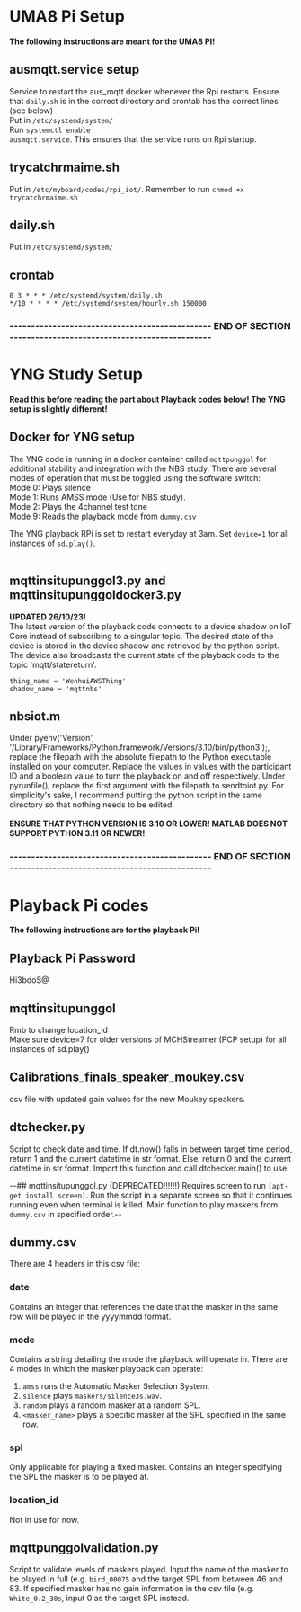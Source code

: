 # UMA8 Pi Setup
<b>The following instructions are meant for the UMA8 PI!</b>

## ausmqtt.service setup
Service to restart the aus_mqtt docker whenever the Rpi restarts. Ensure that <code>daily.sh</code> is in the correct directory and crontab has the correct lines (see below)<br>
Put in <code>/etc/systemd/system/</code><br>
Run <code>systemctl enable ausmqtt.service</code>. This ensures that the service runs on Rpi startup.

## trycatchrmaime.sh
Put in <code>/etc/myboard/codes/rpi_iot/</code>. Remember to run <code>chmod +x trycatchrmaime.sh</code>

## daily.sh
Put in <code>/etc/systemd/system/</code>

## crontab
```
0 3 * * * /etc/systemd/system/daily.sh
*/10 * * * * /etc/systemd/system/hourly.sh 150000
```
### ----------------------------------------------- END OF SECTION -----------------------------------------------
# YNG Study Setup
<b>Read this before reading the part about Playback codes below! The YNG setup is slightly different!</b>

## Docker for YNG setup
The YNG code is running in a docker container called <code>mqttpunggol</code> for additional stability and integration with the NBS study. There are several modes of operation that must be toggled using the software switch:<br>
Mode 0: Plays silence<br>
Mode 1: Runs AMSS mode (Use for NBS study).<br>
Mode 2: Plays the 4channel test tone<br>
Mode 9: Reads the playback mode from <code>dummy.csv</code><br>

The YNG playback RPi is set to restart everyday at 3am. Set <code>device=1</code> for all instances of <code>sd.play()</code>.<br><br>

## mqttinsitupunggol3.py and mqttinsitupunggoldocker3.py
<b>UPDATED 26/10/23!</b><br>
The latest version of the playback code connects to a device shadow on IoT Core instead of subscribing to a singular topic. The desired state of the device is stored in the device shadow and retrieved by the python script. The device also broadcasts the current state of the playback code to the topic 'mqtt/statereturn'.
```
thing_name = 'WenhuiAWSThing'
shadow_name = 'mqttnbs'
```

## nbsiot.m
Under pyenv('Version', '/Library/Frameworks/Python.framework/Versions/3.10/bin/python3');, replace the filepath with the absolute filepath to the Python executable installed on your computer.
Replace the values in values with the participant ID and a boolean value to turn the playback on and off respectively.
Under pyrunfile(), replace the first argument with the filepath to sendtoiot.py. For simplicity's sake, I recommend putting the python script in the same directory so that nothing needs to be edited.<br><br>
<b>ENSURE THAT PYTHON VERSION IS 3.10 OR LOWER! MATLAB DOES NOT SUPPORT PYTHON 3.11 OR NEWER!</b>

### ----------------------------------------------- END OF SECTION -----------------------------------------------

# Playback Pi codes
<b>The following instructions are for the playback Pi!</b>

## Playback Pi Password
Hi3bdoS@

## mqttinsitupunggol
Rmb to change location_id<br>
Make sure device=7 for older versions of MCHStreamer (PCP setup) for all instances of sd.play()

## Calibrations_finals_speaker_moukey.csv
csv file with updated gain values for the new Moukey speakers.

## dtchecker.py
Script to check date and time. If dt.now() falls in between target time period, return 1 and the current datetime in str format. Else, return 0 and the current datetime in str format. Import this function and call dtchecker.main() to use.

--## mqttinsitupunggol.py (DEPRECATED!!!!!!)
Requires screen to run <code>(apt-get install screen)</code>. Run the script in a separate screen so that it continues running even when terminal is killed. Main function to play maskers from <code>dummy.csv</code> in specified order.--

## dummy.csv
There are 4 headers in this csv file:

### date
Contains an integer that references the date that the masker in the same row will be played in the yyyymmdd format.

### mode
Contains a string detailing the mode the playback will operate in. There are 4 modes in which the masker playback can operate:<br>
1. <code>amss</code> runs the Automatic Masker Selection System.<br>
2. <code>silence</code> plays <code>maskers/silence3s.wav</code>.<br>
3. <code>random</code> plays a random masker at a random SPL.<br>
4. <code><masker_name></code> plays a specific masker at the SPL specified in the same row.

### spl
Only applicable for playing a fixed masker. Contains an integer specifying the SPL the masker is to be played at.

### location_id
Not in use for now.

## mqttpunggolvalidation.py
Script to validate levels of maskers played. Input the name of the masker to be played in full (e.g. <code>bird_00075</code> and the target SPL from between 46 and 83. If specified masker has no gain information in the csv file (e.g. <code>White_0.2_30s</code>, input 0 as the target SPL instead.
